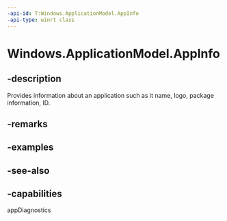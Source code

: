 ```yaml
---
-api-id: T:Windows.ApplicationModel.AppInfo
-api-type: winrt class
---
```


<!-- Class syntax.
public class AppInfo : Windows.ApplicationModel.IAppInfo
-->

# Windows.ApplicationModel.AppInfo

## -description
Provides information about an application such as it name, logo, package information, ID.

## -remarks

## -examples

## -see-also

## -capabilities
appDiagnostics